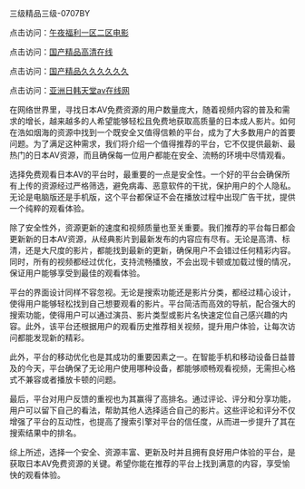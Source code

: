 三级精品三级-0707BY

点击访问：<a href="https://gda-c7m.pages.dev/">午夜福利一区二区电影</a>

点击访问：<a href="https://tfda.pages.dev/">国产精品高清在线</a>

点击访问：<a href="https://bsdf-5f5.pages.dev/">国产精品久久久久久久</a>

点击访问：<a href="https://cfad.pages.dev/">亚洲日韩天堂av在线网</a>



在网络世界里，寻找日本AV免费资源的用户数量庞大，随着视频内容的普及和需求的增长，越来越多的人希望能够轻松且免费地获取高质量的日本成人影片。如何在浩如烟海的资源中找到一个既安全又值得信赖的平台，成为了大多数用户的首要问题。为了满足这种需求，我们将介绍一个值得推荐的平台，它不仅提供最新、最热门的日本AV资源，而且确保每一位用户都能在安全、流畅的环境中尽情观看。

选择免费观看日本AV的平台时，最重要的一点是安全性。一个好的平台会确保所有上传的资源经过严格筛选，避免病毒、恶意软件的干扰，保护用户的个人隐私。无论是电脑版还是手机版，这个平台都保证不会在播放过程中出现广告干扰，提供一个纯粹的观看体验。

除了安全性外，资源更新的速度和视频质量也至关重要。我们推荐的平台每日都会更新新的日本AV资源，从经典影片到最新发布的内容应有尽有。无论是高清、标清，还是大尺度的影片，都能找到最新的更新，确保用户不会错过任何精彩内容。同时，所有的视频都经过优化，支持流畅播放，不会出现卡顿或加载过慢的情况，保证用户能够享受到最佳的观看体验。

平台的界面设计同样不容忽视。无论是搜索功能还是影片分类，都经过精心设计，使得用户能够轻松找到自己想要观看的影片。平台简洁而高效的导航，配合强大的搜索功能，使得用户可以通过演员、影片类型或影片名快速定位自己感兴趣的内容。此外，该平台还根据用户的观看历史推荐相关视频，提升用户体验，让每次访问都能发现新的精彩。

此外，平台的移动优化也是其成功的重要因素之一。在智能手机和移动设备日益普及的今天，平台确保了无论用户使用哪种设备，都能够顺畅观看视频，无需担心格式不兼容或者播放卡顿的问题。

最后，平台对用户反馈的重视也为其赢得了高排名。通过评论、评分和分享功能，用户可以留下自己的看法，帮助其他人选择适合自己的影片。这些评论和评分不仅增强了平台的互动性，也提高了搜索引擎对平台的信任度，从而进一步提升了其在搜索结果中的排名。

综上所述，选择一个安全、资源丰富、更新及时并且拥有良好用户体验的平台，是获取日本AV免费资源的关键。希望你能在推荐的平台上找到满意的内容，享受愉快的观看体验。


<span style="display:none;">[Canonical link]( https://github.com/dyd08552/025107 ）</span>

